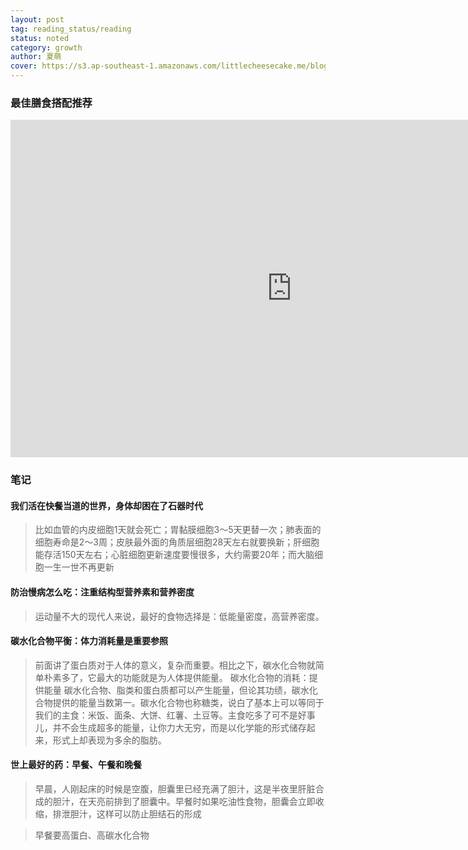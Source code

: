 ```yaml
---
layout: post
tag: reading_status/reading
status: noted
category: growth
author: 夏萌
cover: https://s3.ap-southeast-1.amazonaws.com/littlecheesecake.me/blog-post/books/你是你吃出来的.jpg
---
```


### 最佳膳食搭配推荐

<div class="mindmap-container">
    <iframe src="https://xmind.app/embed/zcUUHQ" width="900px" height="540px" frameborder="0" scrolling="no"></iframe>
</div>

### 笔记

#### 我们活在快餐当道的世界，身体却困在了石器时代

> 比如血管的内皮细胞1天就会死亡；胃黏膜细胞3～5天更替一次；肺表面的细胞寿命是2～3周；皮肤最外面的角质层细胞28天左右就要换新；肝细胞能存活150天左右；心脏细胞更新速度要慢很多，大约需要20年；而大脑细胞一生一世不再更新 

#### 防治慢病怎么吃：注重结构型营养素和营养密度

> 运动量不大的现代人来说，最好的食物选择是：低能量密度，高营养密度。 

#### 碳水化合物平衡：体力消耗量是重要参照

> 前面讲了蛋白质对于人体的意义，复杂而重要。相比之下，碳水化合物就简单朴素多了，它最大的功能就是为人体提供能量。
> 碳水化合物的消耗：提供能量
> 碳水化合物、脂类和蛋白质都可以产生能量，但论其功绩，碳水化合物提供的能量当数第一。碳水化合物也称糖类，说白了基本上可以等同于我们的主食：米饭、面条、大饼、红薯、土豆等。主食吃多了可不是好事儿，并不会生成超多的能量，让你力大无穷，而是以化学能的形式储存起来，形式上却表现为多余的脂肪。 

#### 世上最好的药：早餐、午餐和晚餐

> 早晨，人刚起床的时候是空腹，胆囊里已经充满了胆汁，这是半夜里肝脏合成的胆汁，在天亮前排到了胆囊中。早餐时如果吃油性食物，胆囊会立即收缩，排泄胆汁，这样可以防止胆结石的形成 

> 早餐要高蛋白、高碳水化合物 
